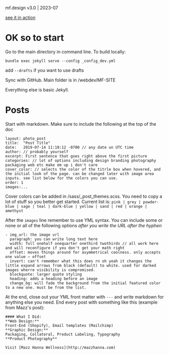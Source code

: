 mf.design v3.0 | 2023-07

[see it in action](https://mf.design)

OK so to start
==============

Go to the main directory in command line. To build locally:

```bundle exec jekyll serve --config _config_dev.yml```

add ```--drafts``` if you want to use drafts

Sync with GitHub. Main folder is in /webdev/MF-SITE

Everything else is basic Jekyll.


# Posts

Start with markdown. Make sure to include the following at the top of the doc

```
layout: photo_post
title:  "Post Title"
date:   2019-07-14 11:18:12 -0700 // any date un UTC time
author: // probably yourself
excerpt: First sentence that goes right above the first picture
categories: // lot of options including design branding photography packaging web etc make em up i don't care
cover_color: // selects the color of the titrle box when hovered, and the initial look of the page. can be changed later with image area inputs. see list below for the colors you can use.
order: 1
images:...
```

Cover colors can be added in /sass/_post_themes.scss. You need to copy a lot of stuff so you better get started. Current list is:
```pink | grey | powder-blue | sage | teal | dark-blue | yellow | sand | red | orange | amethyst    ```

After the `images` line remember to use YML syntax. You can include some or none or all of the following options *after you write the URL after the hyphen*

```
- img_url: the image url
  paragraph: you can write long text here
  width: full onehalf onequarter onethird twothirds // all work here and will reconfigure if you don't get your math right
  offset: moves things around for asymmetrical coolness. only accepts one value — offset
  invert: can't remember what this does rn oh yeah it changes the little expand arrows from black (default) to white. used for darked images wherre visibility is compromised.
  blockquote: larger quote styling
  heading: adds a heading before an image
  change_bg: will fade the background from the initial featured color to a new one. must be from the list.
  ```

  At the end, close out your YML front matter with ```---``` and write markdown for anything else you need. End every post with something like this (example from Mazz's post):

```
#### What I Did:
**Web Design:**  
Front-End (Shopify), Email templates (Mailchimp)  
**Graphic Design:**  
Packaging, Collateral, Product Labeling, Typography  
**Product Photography**  

Visit [Mazz Hanna Wellness](http://mazzhanna.com)
```